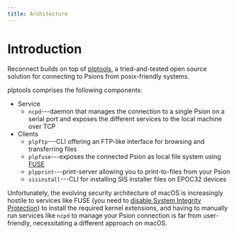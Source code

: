 ```yaml
---
title: Architecture
---
```


# Introduction

Reconnect builds on top of [plptools](https://github.com/plptools/plptools), a tried-and-tested open source solution for connecting to Psions from posix-friendly systems.

plptools comprises the following components:

- Service
    - `ncpd`---daemon that manages the connection to a single Psion on a serial port and exposes the different services to the local machine over TCP
- Clients
    - `plpftp`---CLI offering an FTP-like interface for browsing and transferring files
    - `plpfuse`---exposes the connected Psion as local file system using [FUSE](https://en.wikipedia.org/wiki/Filesystem_in_Userspace)
    - `plpprint`---print-server allowing you to print-to-files from your Psion
    - `sisinstall`---CLI for installing SIS installer files on EPOC32 devices

Unfortunately, the evolving security architecture of macOS is increasingly hostile to services like FUSE (you need to [disable System Integrity Protection](https://developer.apple.com/documentation/security/disabling-and-enabling-system-integrity-protection)) to install the required kernel extensions, and having to manually run services like `ncpd` to manage your Psion connection is far from user-friendly, necessitating a different approach on macOS.
